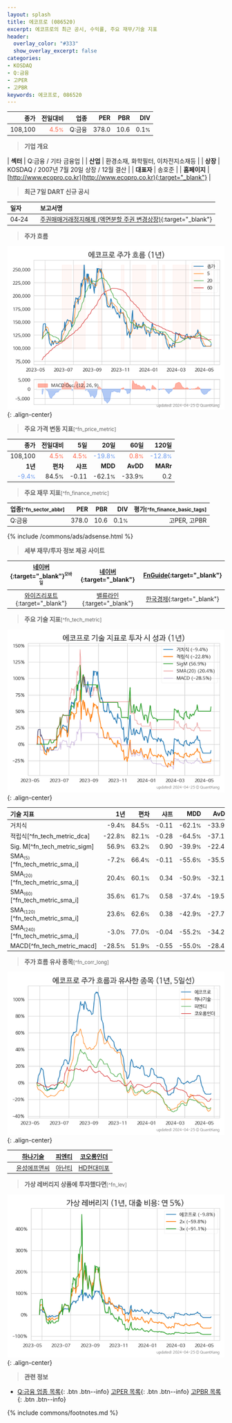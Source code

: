 ```yaml
---
layout: splash
title: 에코프로 (086520)
excerpt: 에코프로의 최근 공시, 수익률, 주요 재무/기술 지표
header:
  overlay_color: "#333"
  show_overlay_excerpt: false
categories:
- KOSDAQ
- Q:금융
- 고PER
- 고PBR
keywords: 에코프로, 086520
---
```


| **종가** | **전일대비** | **업종** | **PER** | **PBR** | **DIV** |
| -------: | -----------: | -------: | ------: | ------: | ------: |
| 108,100 | <span style="color: tomato">4.5<small>%</small></span> | Q:금융 | 378.0 | 10.6 | 0.1<small>%</small> |

<!-- more -->


> **기업 개요**<a id="company"></a>

| <span style="white-space:nowrap;">**섹터**</span> | Q:금융 / 기타 금융업 |
| <span style="white-space:nowrap;">**산업**</span> | 환경소재, 화학필터, 이차전지소재등 |
| <span style="white-space:nowrap;">**상장**</span> | KOSDAQ / 2007년 7월 20일 상장 / 12월 결산 |
| <span style="white-space:nowrap;">**대표자**</span> | 송호준 |
| <span style="white-space:nowrap;">**홈페이지**</span> | [http://www.ecopro.co.kr](http://www.ecopro.co.kr){:target="_blank"} |


> **최근 7일 DART 신규 공시**<a id="dart"></a>

| **일자** |      | **보고서명** |
| :------- | :--- | :----------- |
| 04&#x2011;24 | | [주권매매거래정지해제              (액면분할 주권 변경상장)](https://dart.fss.or.kr/dsaf001/main.do?rcpNo=20240424900631){:target="_blank"} |


> **주가 흐름**<a id="price"></a>

![086520](/stock/images/086520.png){: .align-center}


> **주요 가격 변동 지표**<small>[^fn_price_metric]</small>

| **종가** | **전일대비** | **5일** | **20일** | **60일** | **120일** |
| -------: | -----------: | ------: | -------: | -------: | --------: |
| 108,100 | <span style="color: tomato">4.5<small>%</small></span> | <span style="color: tomato">4.5<small>%</small></span> | <span style="color: cornflowerblue">-19.8<small>%</small></span> | <span style="color: tomato">0.8<small>%</small></span> | <span style="color: cornflowerblue">-12.8<small>%</small></span> |
| **1년** | **편차** | **샤프** | **MDD** | **AvDD** | **MARr** |
| <span style="color: cornflowerblue">-9.4<small>%</small></span> | 84.5<small>%</small> | -0.11 | -62.1<small>%</small> | -33.9<small>%</small> | 0.2 |


> **주요 재무 지표**<small>[^fn_finance_metric]</small>

| **업종**<small>[^fn_sector_abbr]</small> | **PER** | **PBR** | **DIV** | **평가**<small>[^fn_finance_basic_tags]</small> |
| :--------------------------------------- | ------: | ------: | ------: | ----------------------------------------------: |
| Q:금융 | 378.0 | 10.6 | 0.1<small>%</small> | 고PER, 고PBR |



{% include /commons/ads/adsense.html %}

> **세부 재무/투자 정보 제공 사이트**

| [네이버](https://m.stock.naver.com/domestic/stock/086520/finance/summary){:target="_blank"}<sup><small>모바일</small></sup> | [네이버](https://finance.naver.com/item/coinfo.naver?code=086520){:target="_blank"} | [FnGuide](https://comp.fnguide.com/SVO2/ASP/SVD_Invest.asp?gicode=A086520&MenuYn=Y){:target="_blank"} |
| :---: | :---: | :---: |
| [와이즈리포트](https://comp.wisereport.co.kr/company/c1040001.aspx?cmp_cd=086520){:target="_blank"} | [밸류라인](https://www.valueline.co.kr/finance/summary/086520){:target="_blank"} | [한국경제](https://markets.hankyung.com/stock/086520/financial-summary){:target="_blank"} |


> **주요 기술 지표**<small>[^fn_tech_metric]</small>


![086520](/stock/images/086520_tech.png){: .align-center}

| **기술 지표** | **1년** | **편차** | **샤프** | **MDD** | **AvDD** |
| :------------ | ------: | -----------: | -------: | ------: | -------: |
| 거치식 | -9.4<small>%</small> | 84.5<small>%</small> | -0.11 | -62.1<small>%</small> | -33.9<small>%</small> |
| 적립식[^fn_tech_metric_dca] | -22.8<small>%</small> | 82.1<small>%</small> | -0.28 | -64.5<small>%</small> | -37.1<small>%</small> |
| Sig. M[^fn_tech_metric_sigm] | 56.9<small>%</small> | 63.2<small>%</small> | 0.90 | -39.9<small>%</small> | -22.4<small>%</small> |
| SMA<small><sub>(5)</sub></small>[^fn_tech_metric_sma_i] | -7.2<small>%</small> | 66.4<small>%</small> | -0.11 | -55.6<small>%</small> | -35.5<small>%</small> |
| SMA<small><sub>(20)</sub></small>[^fn_tech_metric_sma_i] | 20.4<small>%</small> | 60.1<small>%</small> | 0.34 | -50.9<small>%</small> | -32.1<small>%</small> |
| SMA<small><sub>(60)</sub></small>[^fn_tech_metric_sma_i] | 35.6<small>%</small> | 61.7<small>%</small> | 0.58 | -37.4<small>%</small> | -19.5<small>%</small> |
| SMA<small><sub>(120)</sub></small>[^fn_tech_metric_sma_i] | 23.6<small>%</small> | 62.6<small>%</small> | 0.38 | -42.9<small>%</small> | -27.7<small>%</small> |
| SMA<small><sub>(240)</sub></small>[^fn_tech_metric_sma_i] | -3.0<small>%</small> | 77.0<small>%</small> | -0.04 | -55.2<small>%</small> | -34.2<small>%</small> |
| MACD[^fn_tech_metric_macd] | -28.5<small>%</small> | 51.9<small>%</small> | -0.55 | -55.0<small>%</small> | -28.4<small>%</small> |


> **주가 흐름 유사 종목**<a id="corr"></a><small>[^fn_corr_long]</small>

![086520](/stock/images/086520_corr.png){: .align-center}

|       | [하나기술](/299030/) | [피엔티](/137400/) | [코오롱인더](/120110/) |
| :---: | :------------------------------------: | :------------------------------------: | :------------------------------------: |
|       | [윤성에프앤씨](/372170/) | [아난티](/025980/) | [HD현대미포](/010620/) |


> **가상 레버리지 상품에 투자했다면**<a id="2x"></a><small>[^fn_lev]</small>

![086520](/stock/images/086520_2x.png){: .align-center}


> **관련 정보**

- [Q:금융 업종 목록](/stats/sector/kosdaq_업종_금융_종목/){: .btn .btn--info} [고PER 목록](/fn/fn_high_per/){: .btn .btn--info} [고PBR 목록](/fn/fn_high_pbr/){: .btn .btn--info}

{% include commons/footnotes.md %}